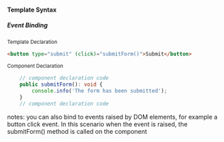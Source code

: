 #### Template Syntax
##### Event Binding

<small>Template Declaration</small>
```html
<button type="submit" (click)="submitForm()">Submit</button>
```

<small>Component Declaration</small>
```typescript
    // component declaration code
    public submitForm(): void {
        console.info('The form has been submitted');
    }
    // component declaration code
```
notes:
you can also bind to events raised by DOM elements, for example a button click event. In this scenario when the event is raised, the submitForm() method is called on the component